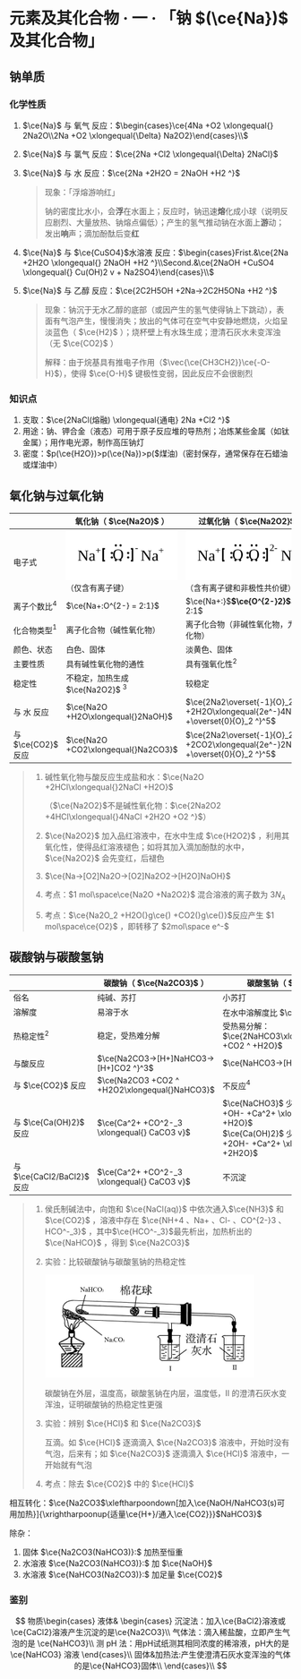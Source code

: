 # 元素及其化合物 · 一 · 「钠 $(\ce{Na})$ 及其化合物」

## 钠单质

### 化学性质

1. $\ce{Na}$ 与 氧气 反应：$\begin{cases}\ce{4Na +O2 \xlongequal{} 2Na2O\\2Na +O2 \xlongequal{\Delta} Na2O2}\end{cases}\\$

2. $\ce{Na}$ 与 氯气 反应：$\ce{2Na +Cl2 \xlongequal{\Delta} 2NaCl}$

3. $\ce{Na}$ 与 水 反应：$\ce{2Na +2H2O = 2NaOH +H2 ^}$
   > 现象：「浮熔游响红」
   >
   > 钠的密度比水小，会**浮**在水面上；反应时，钠迅速**熔**化成小球（说明反应剧烈、大量放热、钠熔点偏低）；产生的氢气推动钠在水面上**游**动；发出**响**声；滴加酚酞后变**红**

4. $\ce{Na}$ 与 $\ce{CuSO4}$水溶液 反应：$\begin{cases}Frist.&\ce{2Na +2H2O \xlongequal{} 2NaOH +H2 ^}\\Second.&\ce{2NaOH +CuSO4 \xlongequal{} Cu(OH)2 v + Na2SO4}\end{cases}\\$

5. $\ce{Na}$ 与 乙醇 反应：$\ce{2C2H5OH +2Na->2C2H5ONa +H2 ^}$

   > 现象：钠沉于无水乙醇的底部（或因产生的氢气使得钠上下跳动），表面有气泡产生，慢慢消失；放出的气体可在空气中安静地燃烧，火焰呈淡蓝色（ $\ce{H2}$ ）；烧杯壁上有水珠生成；澄清石灰水未变浑浊（无 $\ce{CO2}$ ）
   >
   > 解释：由于烷基具有推电子作用（$\vec{\ce{CH3CH2}}\ce{-O-H}$），使得 $\ce{O-H}$ 键极性变弱，因此反应不会很剧烈

### 知识点
1. 支取：$\ce{2NaCl(熔融) \xlongequal{通电} 2Na +Cl2 ^}$
2. 用途：钠、钾合金（液态）可用于原子反应堆的导热剂；冶炼某些金属（如钛金属）；用作电光源，制作高压钠灯
3. 密度：$p(\ce{H2O})>p(\ce{Na})>p($煤油$)$（密封保存，通常保存在石蜡油或煤油中）

## 氧化钠与过氧化钠

|                    | 氧化钠（ $\ce{Na2O}$ ）                                      | 过氧化钠（ $\ce{Na2O2}$ ）                                   |
| ------------------ | ------------------------------------------------------------ | ------------------------------------------------------------ |
| 电子式             | <img src="./images/1.1.svg" style="zoom: 33%;" /> （仅含有离子键） | <img src="./images/1.2.svg" style="zoom: 33%;" />（含有离子键和非极性共价键） |
| 离子个数比$^4$     | $\ce{Na+:O^{2-} = 2:1}$                                      | $\ce{Na+:}$**$\ce{O^{2-}2}$**$ = 2:1$                        |
| 化合物类型$^1$     | 离子化合物（碱性氧化物）                                     | 离子化合物（非碱性氧化物，为过氧化物）                       |
| 颜色、状态         | 白色、固体                                                   | 淡黄色、固体                                                 |
| 主要性质           | 具有碱性氧化物的通性                                         | 具有强氧化性$^2$                                             |
| 稳定性             | 不稳定，加热生成 $\ce{Na2O2}$ $^3$                           | 较稳定                                                       |
| 与 水 反应         | $\ce{Na2O +H2O\xlongequal{}2NaOH}$                           | $\ce{2Na2\overset{-1}{O}_2 +2H2O\xlongequal{2e^-}4NaOH +\overset{0}{O}_2 ^}^5$ |
| 与 $\ce{CO2}$ 反应 | $\ce{Na2O +CO2\xlongequal{}Na2CO3}$                          | $\ce{2Na2\overset{-1}{O}_2 +2CO2\xlongequal{2e^-}2Na2CO3 +\overset{0}{O}_2 ^}^5$ |

> 1. 碱性氧化物与酸反应生成盐和水：$\ce{Na2O +2HCl\xlongequal{}2NaCl +H2O}$
>
>    （$\ce{Na2O2}$不是碱性氧化物：$\ce{2Na2O2 +4HCl\xlongequal{}4NaCl +2H2O +O2 ^}$）
>
> 2. $\ce{Na2O2}$ 加入品红溶液中，在水中生成 $\ce{H2O2}$ ，利用其氧化性，使得品红溶液褪色；如将其加入滴加酚酞的水中，$\ce{Na2O2}$ 会先变红，后褪色
>
> 3. $\ce{Na->[O2]Na2O->[O2]Na2O2->[H2O]NaOH}$
>
> 4. 考点：$1 mol\space\ce{Na2O +Na2O2}$ 混合溶液的离子数为 $3N_A$
>
> 5. 考点：$\ce{Na2O_2 +H2O(}g\ce{) +CO2(}g\ce{)}$反应产生 $1 mol\space\ce{O2}$ ，即转移了 $2mol\space e^-$

## 碳酸钠与碳酸氢钠

|                            | 碳酸钠（ $\ce{Na2CO3}$ ）                     | 碳酸氢钠（ $\ce{NaHCO3}$ ）                                  |
| -------------------------- | --------------------------------------------- | ------------------------------------------------------------ |
| 俗名                       | 纯碱、苏打                                    | 小苏打                                                       |
| 溶解度                     | 易溶于水                                      | 在水中溶解度比 $\ce{Na2CO3}$ 小$^1$                          |
| 热稳定性$^2$               | 稳定，受热难分解                              | 受热易分解：$\ce{2NaHCO3\xlongequal{\Delta}Na2CO3 +CO2 ^ +H2O}$ |
| 与酸反应                   | $\ce{Na2CO3->[H+]NaHCO3->[H+]CO2 ^}^3$        | $\ce{NaHCO3->[H+]CO2 ^}$                                     |
| 与 $\ce{CO2}$ 反应         | $\ce{Na2CO3 +CO2 ^ +H2O2\xlongequal{}NaHCO3}$ | 不反应$^4$                                                   |
| 与 $\ce{Ca(OH)2}$ 反应     | $\ce{Ca^2+ +CO^2-_3 \xlongequal{} CaCO3 v}$   | $\ce{NaCHO3}$ 少量：$\ce{HCO^-3 +OH- +Ca^2+ \xlongequal{} CaCO3 v +H2O}$<br>$\ce{Ca(OH)2}$ 少量：$\ce{2HCO^-3 +2OH- +Ca^2+ \xlongequal{} CaCO3 v +2H2O}$ |
| 与 $\ce{CaCl2/BaCl2}$ 反应 | $\ce{Ca^2+ +CO^2-_3 \xlongequal{} CaCO3 v}$   | 不沉淀                                                       |

> 1. 侯氏制碱法中，向饱和 $\ce{NaCl(aq)}$ 中依次通入$\ce{NH3}$ 和 $\ce{CO2}$ ，溶液中存在 $\ce{NH+4 、Na+ 、Cl- 、CO^{2-}3 、HCO^-_3}$ ，其中$\ce{HCO^-_3}$最先析出，加热析出的 $\ce{NaHCO}$ ，得到 $\ce{Na2CO3}$
>
> 2. 实验：比较碳酸钠与碳酸氢钠的热稳定性
>
>    <img src="./images/1.3.png" style="zoom:50%;" />
>
>    碳酸钠在外层，温度高，碳酸氢钠在内层，温度低，$Ⅱ$ 的澄清石灰水变浑浊，证明碳酸钠的热稳定性更强
>
> 3. 实验：辨别 $\ce{HCl}$ 和 $\ce{Na2CO3}$
>
>    互滴。如 $\ce{HCl}$ 逐滴滴入 $\ce{Na2CO3}$ 溶液中，开始时没有气泡，后来有；如 $\ce{Na2CO3}$ 逐滴滴入 $\ce{HCl}$ 溶液中，一开始就有气泡
>
> 4. 考点：除去 $\ce{CO2}$ 中的 $\ce{HCl}$

相互转化：$\ce{Na2CO3$\xleftharpoondown[加入\ce{NaOH/NaHCO3(s)可用加热}]{\xrightharpoonup{适量\ce{H+}/通入\ce{CO2}}}$NaHCO3}$

除杂：

1. 固体 $\ce{Na2CO3(NaHCO3)}:$ 加热至恒重
2. 水溶液 $\ce{Na2CO3(NaHCO3)}:$ 加 $\ce{NaOH}$
3. 水溶液 $\ce{NaHCO3(Na2CO3)}:$ 加足量 $\ce{CO2}$

### 鉴别

$$
物质\begin{cases}
液体&
\begin{cases}
沉淀法：加入\ce{BaCl2}溶液或\ce{CaCl2}溶液产生沉淀的是\ce{Na2CO3}\\
气体法：滴入稀盐酸，立即产生气泡的是 \ce{NaHCO3}\\
测 pH 法：用pH试纸测其相同浓度的稀溶液，pH大的是 \ce{NaHCO3} 溶液
\end{cases}\\
固体&加热法:产生使澄清石灰水变浑浊的气体的是\ce{NaHCO3}固体\\
\end{cases}\\
$$

